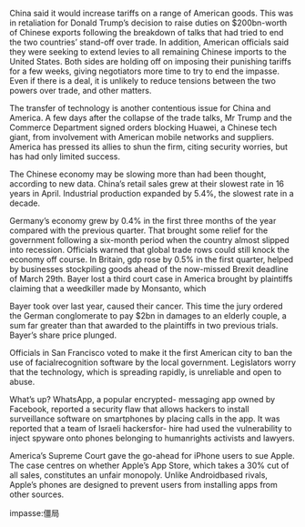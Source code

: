 China said it would increase tariffs on a range of American goods. This was in retaliation for Donald Trump’s decision to raise duties on $200bn-worth of Chinese exports following the breakdown of talks that had tried to end the two countries’ stand-off over trade. In addition, American officials said they were seeking to extend levies to all remaining Chinese imports to the United States. Both sides are holding off on imposing their punishing tariffs for a few weeks, giving negotiators more time to try to end the impasse. Even if there is a deal, it is unlikely to reduce tensions between the two powers over trade, and other matters.

The transfer of technology is another contentious issue for China and America. A few days after the collapse of the trade talks, Mr Trump and the Commerce Department signed orders blocking Huawei, a Chinese tech giant, from involvement with American mobile networks and suppliers. America has pressed its allies to shun the firm, citing security worries, but has had only limited success.

The Chinese economy may be slowing more than had been thought, according to new data. China’s retail sales grew at their slowest rate in 16 years in April. Industrial production expanded by 5.4%, the slowest rate in a decade.

Germany’s economy grew by 0.4% in the first three months of the year compared with the previous quarter. That brought some relief for the government following a six-month period when the country almost slipped into recession. Officials warned that global trade rows could still knock the economy off course. In Britain, gdp rose by 0.5% in the first quarter, helped by businesses stockpiling goods ahead of the now-missed Brexit deadline of March 29th. Bayer lost a third court case in America brought by plaintiffs claiming that a weedkiller made by Monsanto, which

Bayer took over last year, caused their cancer. This time the jury ordered the German conglomerate to pay $2bn in damages to an elderly couple, a sum far greater than that awarded to the plaintiffs in two previous trials. Bayer’s share price plunged.

Officials in San Francisco voted to make it the first American city to ban the use of facialrecognition software by the local government. Legislators worry that the technology, which is spreading rapidly, is unreliable and open to abuse.

What’s up?
WhatsApp, a popular encrypted- messaging app owned by Facebook, reported a security flaw that allows hackers to install surveillance software on smartphones by placing calls in the app. It was reported that a team of Israeli hackersfor- hire had used the vulnerability to inject spyware onto phones belonging to humanrights activists and lawyers.

America’s Supreme Court gave the go-ahead for iPhone users to sue Apple. The case centres on whether Apple’s App Store, which takes a 30% cut of all sales, constitutes an unfair monopoly. Unlike Androidbased rivals, Apple’s phones are designed to prevent users from installing apps from other sources.

impasse:僵局